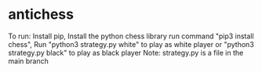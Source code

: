 # antichess
To run:
Install pip,
Install the python chess library run command "pip3 install chess",
Run "python3 strategy.py white" to play as white player or "python3 strategy.py black" to play as black player
Note: strategy.py is a file in the main branch
